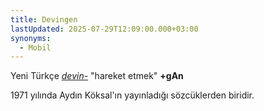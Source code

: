 ```yaml
---
title: Devingen
lastUpdated: 2025-07-29T12:09:00.000+03:00
synonyms:
  - Mobil
---
```

Yeni Türkçe _[devin-](/sozluk/devinmek)_ "hareket etmek" **+gAn**

1971 yılında Aydın Köksal'ın yayınladığı sözcüklerden biridir.
